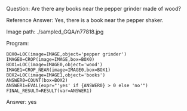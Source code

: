 Question: Are there any books near the pepper grinder made of wood?

Reference Answer: Yes, there is a book near the pepper shaker.

Image path: ./sampled_GQA/n77818.jpg

Program:

```
BOX0=LOC(image=IMAGE,object='pepper grinder')
IMAGE0=CROP(image=IMAGE,box=BOX0)
BOX1=LOC(image=IMAGE0,object='wood')
IMAGE1=CROP_NEAR(image=IMAGE0,box=BOX1)
BOX2=LOC(image=IMAGE1,object='books')
ANSWER0=COUNT(box=BOX2)
ANSWER1=EVAL(expr="'yes' if {ANSWER0} > 0 else 'no'")
FINAL_RESULT=RESULT(var=ANSWER1)
```
Answer: yes

